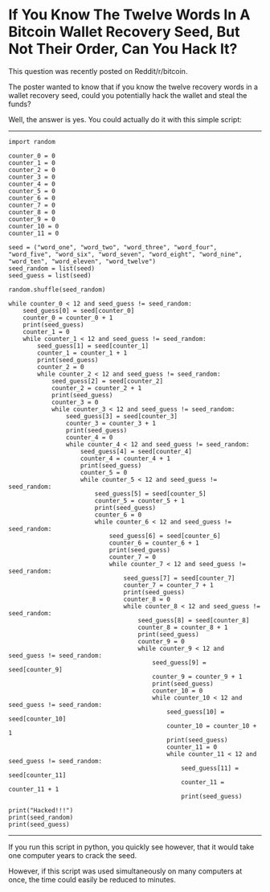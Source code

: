 # If You Know The Twelve Words In A Bitcoin Wallet Recovery Seed, But Not Their Order, Can You Hack It?

This question was recently posted on Reddit/r/bitcoin.

The poster wanted to know that if you know the twelve recovery words in a wallet recovery seed, could you potentially hack the wallet and steal the funds?

Well, the answer is yes. You could actually do it with this simple script:

---
    
    import random

    counter_0 = 0
    counter_1 = 0
    counter_2 = 0
    counter_3 = 0
    counter_4 = 0
    counter_5 = 0
    counter_6 = 0
    counter_7 = 0
    counter_8 = 0
    counter_9 = 0
    counter_10 = 0
    counter_11 = 0
    
    seed = ("word_one", "word_two", "word_three", "word_four", "word_five", "word_six", "word_seven", "word_eight", "word_nine", "word_ten", "word_eleven", "word_twelve")
    seed_random = list(seed)
    seed_guess = list(seed)
       
    random.shuffle(seed_random)
    
    while counter_0 < 12 and seed_guess != seed_random:
        seed_guess[0] = seed[counter_0]
        counter_0 = counter_0 + 1
        print(seed_guess)
        counter_1 = 0
        while counter_1 < 12 and seed_guess != seed_random:
            seed_guess[1] = seed[counter_1]
            counter_1 = counter_1 + 1
            print(seed_guess)
            counter_2 = 0
            while counter_2 < 12 and seed_guess != seed_random:
                seed_guess[2] = seed[counter_2]
                counter_2 = counter_2 + 1
                print(seed_guess)
                counter_3 = 0
                while counter_3 < 12 and seed_guess != seed_random:
                    seed_guess[3] = seed[counter_3]
                    counter_3 = counter_3 + 1
                    print(seed_guess)
                    counter_4 = 0
                    while counter_4 < 12 and seed_guess != seed_random:
                        seed_guess[4] = seed[counter_4]
                        counter_4 = counter_4 + 1
                        print(seed_guess)
                        counter_5 = 0
                        while counter_5 < 12 and seed_guess != seed_random:
                            seed_guess[5] = seed[counter_5]
                            counter_5 = counter_5 + 1
                            print(seed_guess)
                            counter_6 = 0
                            while counter_6 < 12 and seed_guess != seed_random:
                                seed_guess[6] = seed[counter_6]
                                counter_6 = counter_6 + 1
                                print(seed_guess)
                                counter_7 = 0
                                while counter_7 < 12 and seed_guess != seed_random:
                                    seed_guess[7] = seed[counter_7]
                                    counter_7 = counter_7 + 1
                                    print(seed_guess)
                                    counter_8 = 0
                                    while counter_8 < 12 and seed_guess != seed_random:
                                        seed_guess[8] = seed[counter_8]
                                        counter_8 = counter_8 + 1
                                        print(seed_guess)
                                        counter_9 = 0
                                        while counter_9 < 12 and seed_guess != seed_random:
                                            seed_guess[9] = seed[counter_9]
                                            counter_9 = counter_9 + 1
                                            print(seed_guess)
                                            counter_10 = 0
                                            while counter_10 < 12 and seed_guess != seed_random:
                                                seed_guess[10] = seed[counter_10]
                                                counter_10 = counter_10 + 1
                                                print(seed_guess)
                                                counter_11 = 0
                                                while counter_11 < 12 and seed_guess != seed_random:
                                                    seed_guess[11] = seed[counter_11]
                                                    counter_11 = counter_11 + 1
                                                    print(seed_guess)
    
    print("Hacked!!!")
    print(seed_random)
    print(seed_guess)
    
---

If you run this script in python, you quickly see however, that it would take one computer years to crack the seed.

However, if this script was used simultaneously on many computers at once, the time could easily be reduced to minutes.
